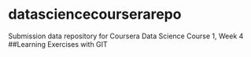 # datasciencecourserarepo
Submission data repository for Coursera Data Science Course 1, Week 4
##Learning Exercises with GIT

